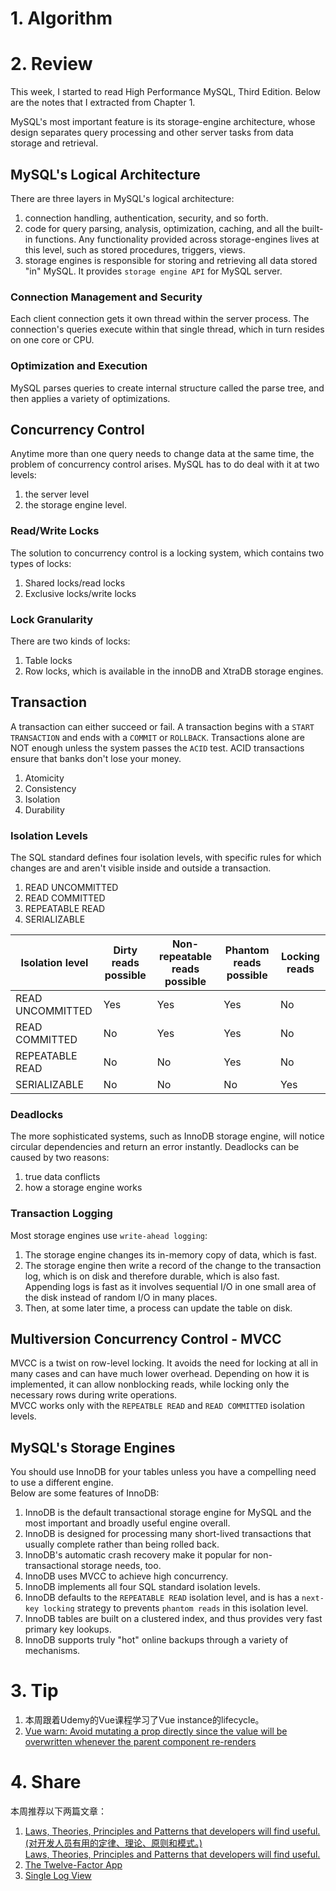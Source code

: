 # 1. Algorithm


# 2. Review
This week, I started to read High Performance MySQL, Third Edition. Below are the notes that I extracted from Chapter 1.

MySQL's most important feature is its storage-engine architecture, whose design separates query processing and other server tasks from data storage and retrieval.

## MySQL's Logical Architecture
There are three layers in MySQL's logical architecture:
  1. connection handling, authentication, security, and so forth.
  2. code for query parsing, analysis, optimization, caching, and all the built-in functions. Any functionality provided across storage-engines lives at this level, such as stored procedures, triggers, views.
  3. storage engines is responsible for  storing and retrieving all data stored "in" MySQL. It provides `storage engine API` for MySQL server.
  
### Connection Management and Security
Each client connection gets it own thread within the server process. The connection's queries execute within that single thread, which in turn resides on one core or CPU.

### Optimization and Execution
MySQL parses queries to create internal structure called the parse tree, and then applies a variety of optimizations.

## Concurrency Control
Anytime more than one query needs to change data at the same time, the problem of concurrency control arises. MySQL has to do deal with it at two levels: 
  1. the server level
  1. the storage engine level.

### Read/Write Locks
The solution to concurrency control is a locking system, which contains two types of locks: 
  1. Shared locks/read locks
  2. Exclusive locks/write locks

### Lock Granularity
There are two kinds of locks:
  1. Table locks
  2. Row locks, which is available in the innoDB and XtraDB storage engines.
  
## Transaction
A transaction can either succeed or fail. A transaction begins with a `START TRANSACTION` and ends with a `COMMIT` or `ROLLBACK`. 
Transactions alone are NOT enough unless the system passes the `ACID` test.
ACID transactions ensure that banks don't lose your money.
  1. Atomicity
  2. Consistency
  3. Isolation
  4. Durability

### Isolation Levels
The SQL standard defines four isolation levels, with specific rules for which changes are and aren't visible inside and outside a transaction.
  1. READ UNCOMMITTED
  2. READ COMMITTED
  3. REPEATABLE READ
  4. SERIALIZABLE

| Isolation level  | Dirty reads possible | Non-repeatable reads possible | Phantom reads possible | Locking reads |
|------------------|----------------------|-------------------------------|------------------------|---------------|
| READ UNCOMMITTED | Yes                  | Yes                           | Yes                    | No            |
| READ COMMITTED   | No                   | Yes                           | Yes                    | No            |
| REPEATABLE READ  | No                   | No                            | Yes                    | No            |
| SERIALIZABLE     | No                   | No                            | No                     | Yes           |
  
### Deadlocks
The more sophisticated systems, such as InnoDB storage engine, will notice circular dependencies and return an error instantly.
Deadlocks can be caused by two reasons:
  1. true data conflicts
  2. how a storage engine works

### Transaction Logging
Most storage engines use `write-ahead logging`:
  1. The storage engine changes its in-memory copy of data, which is fast.
  2. The storage engine then write a record of the change to the transaction log, which is on disk and therefore durable, which is also fast.
     Appending logs is fast as it involves sequential I/O in one small area of the disk instead of random I/O in many places.
  3. Then, at some later time, a process can update the table on disk.
  

## Multiversion Concurrency Control - MVCC
MVCC is a twist on row-level locking. It avoids the need for locking at all in many cases and can have much lower overhead. Depending on how it is implemented, it can allow nonblocking reads, while locking only the necessary rows during write operations. </br>
MVCC works only with the `REPEATBLE READ` and `READ COMMITTED` isolation levels.


## MySQL's Storage Engines
You should use InnoDB for your tables unless you have a compelling need to use a different engine. </br>
Below are some features of InnoDB:
  1. InnoDB is the default transactional storage engine for MySQL and the most important and broadly useful engine overall.
  1. InnoDB is designed for processing many short-lived transactions that usually complete rather than being rolled back.
  1. InnoDB's automatic crash recovery make it popular for non-transactional storage needs, too.
  1. InnoDB uses MVCC to achieve high concurrency.
  1. InnoDB implements all four SQL standard isolation levels.
  1. InnoDB defaults to the `REPEATABLE READ` isolation level, and is has a `next-key locking` strategy to prevents `phantom reads` in this isolation level.
  1. InnoDB tables are built on a clustered index, and thus provides very fast primary key lookups.
  1. InnoDB supports truly "hot" online backups through a variety of mechanisms.
  


# 3. Tip
  1. 本周跟着Udemy的Vue课程学习了Vue instance的lifecycle。
  2. [Vue warn: Avoid mutating a prop directly since the value will be overwritten whenever the parent component re-renders](https://stackoverflow.com/questions/53061723/vue-warn-avoid-mutating-a-prop-directly-since-the-value-will-be-overwritten-w)

# 4. Share
本周推荐以下两篇文章：
  1. [Laws, Theories, Principles and Patterns that developers will find useful. (对开发人员有用的定律、理论、原则和模式。)](https://github.com/nusr/hacker-laws-zh) </br>
     [Laws, Theories, Principles and Patterns that developers will find useful.](https://github.com/dwmkerr/hacker-laws)
  2. [The Twelve-Factor App](https://12factor.net)
  3. [Single Log View](lnav.org/features)